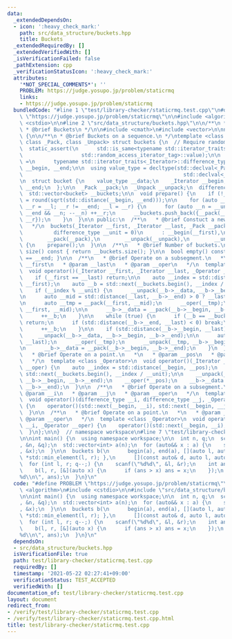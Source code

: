 ```yaml
---
data:
  _extendedDependsOn:
  - icon: ':heavy_check_mark:'
    path: src/data_structure/buckets.hpp
    title: Buckets
  _extendedRequiredBy: []
  _extendedVerifiedWith: []
  _isVerificationFailed: false
  _pathExtension: cpp
  _verificationStatusIcon: ':heavy_check_mark:'
  attributes:
    '*NOT_SPECIAL_COMMENTS*': ''
    PROBLEM: https://judge.yosupo.jp/problem/staticrmq
    links:
    - https://judge.yosupo.jp/problem/staticrmq
  bundledCode: "#line 1 \"test/library-checker/staticrmq.test.cpp\"\n#define PROBLEM\
    \ \"https://judge.yosupo.jp/problem/staticrmq\"\n\n#include <algorithm>\n#include\
    \ <cstdio>\n\n#line 2 \"src/data_structure/buckets.hpp\"\n\n/**\n * @file buckets.hpp\n\
    \ * @brief Buckets\n */\n\n#include <cmath>\n#include <vector>\n\nnamespace workspace\
    \ {\n\n/**\n * @brief Buckets on a sequence.\n */\ntemplate <class _Iterator,\
    \ class _Pack, class _Unpack> struct buckets {\n  // Require random access.\n\
    \  static_assert(\n      std::is_same<typename std::iterator_traits<_Iterator>::iterator_category,\n\
    \                   std::random_access_iterator_tag>::value);\n\n  using difference_type\
    \ =\n      typename std::iterator_traits<_Iterator>::difference_type;\n\n  _Iterator\
    \ __begin, __end;\n\n  using value_type = decltype(std::declval<_Pack>()(std::declval<_Iterator>(),\n\
    \                                                    std::declval<_Iterator>()));\n\
    \n  struct bucket {\n    value_type __data;\n    _Iterator __begin;\n    _Iterator\
    \ __end;\n  };\n\n  _Pack __pack;\n  _Unpack __unpack;\n  difference_type __unit;\n\
    \  std::vector<bucket> __buckets;\n\n  void prepare() {\n    if (!__unit) __unit\
    \ = round(sqrt(std::distance(__begin, __end)));\n\n    for (auto __l = __begin,\
    \ __r = __l; __r != __end; __l = __r) {\n      for (auto __n = __unit; __r !=\
    \ __end && __n; --__n) ++__r;\n      __buckets.push_back({__pack(__l, __r), __l,\
    \ __r});\n    }\n  }\n\n public:\n  /**\n   * @brief Constuct a new buckets object.\n\
    \   */\n  buckets(_Iterator __first, _Iterator __last, _Pack __pack, _Unpack __unpack,\n\
    \          difference_type __unit = 0)\n      : __begin(__first),\n        __end(__last),\n\
    \        __pack(__pack),\n        __unpack(__unpack),\n        __unit(__unit)\
    \ {\n    prepare();\n  }\n\n  /**\n   * @brief Number of buckets.\n   */\n  auto\
    \ size() const { return __buckets.size(); }\n\n  bool empty() const { return __begin\
    \ == __end; }\n\n  /**\n   * @brief Operate on a subsegment.\n   *\n   * @param\
    \ __first\n   * @param __last\n   * @param __oper\n   */\n  template <class _Operator>\n\
    \  void operator()(_Iterator __first, _Iterator __last, _Operator __oper) {\n\
    \    if (__first == __last) return;\n\n    auto __index = std::distance(__begin,\
    \ __first);\n    auto __b = std::next(__buckets.begin(), __index / __unit);\n\n\
    \    if (__index % __unit) {\n      __unpack(__b->__data, __b->__begin, __b->__end);\n\
    \n      auto __mid = std::distance(__last, __b->__end) > 0 ? __last : __b->__end;\n\
    \n      auto __tmp = __pack(__first, __mid);\n      __oper(__tmp);\n      __unpack(__tmp,\
    \ __first, __mid);\n\n      __b->__data = __pack(__b->__begin, __b->__end);\n\
    \      ++__b;\n    }\n\n    while (true) {\n      if (__b == __buckets.end())\
    \ return;\n      if (std::distance(__b->__end, __last) < 0) break;\n\n      __oper(__b->__data);\n\
    \      ++__b;\n    }\n\n    if (std::distance(__b->__begin, __last) > 0) {\n \
    \     __unpack(__b->__data, __b->__begin, __b->__end);\n\n      auto __tmp = __pack(__b->__begin,\
    \ __last);\n      __oper(__tmp);\n      __unpack(__tmp, __b->__begin, __last);\n\
    \n      __b->__data = __pack(__b->__begin, __b->__end);\n    }\n  }\n\n  /**\n\
    \   * @brief Operate on a point.\n   *\n   * @param __pos\n   * @param __oper\n\
    \   */\n  template <class _Operator>\n  void operator()(_Iterator __pos, _Operator\
    \ __oper) {\n    auto __index = std::distance(__begin, __pos);\n    auto __b =\
    \ std::next(__buckets.begin(), __index / __unit);\n\n    __unpack(__b->__data,\
    \ __b->__begin, __b->__end);\n    __oper(*__pos);\n    __b->__data = __pack(__b->__begin,\
    \ __b->__end);\n  }\n\n  /**\n   * @brief Operate on a subsegment.\n   *\n   *\
    \ @param __i\n   * @param __j\n   * @param __oper\n   */\n  template <class _Operator>\n\
    \  void operator()(difference_type __i, difference_type __j, _Operator __oper)\
    \ {\n    operator()(std::next(__begin, __i), std::next(__begin, __j), __oper);\n\
    \  }\n\n  /**\n   * @brief Operate on a point.\n   *\n   * @param __pos\n   *\
    \ @param __oper\n   */\n  template <class _Operator>\n  void operator()(difference_type\
    \ __i, _Operator __oper) {\n    operator()(std::next(__begin, __i), __oper);\n\
    \  }\n};\n\n}  // namespace workspace\n#line 7 \"test/library-checker/staticrmq.test.cpp\"\
    \n\nint main() {\n  using namespace workspace;\n\n  int n, q;\n  scanf(\"%d%d\"\
    , &n, &q);\n  std::vector<int> a(n);\n  for (auto&& x : a) {\n    scanf(\"%d\"\
    , &x);\n  }\n\n  buckets b(\n      begin(a), end(a), [](auto l, auto r) { return\
    \ *std::min_element(l, r); },\n      [](const auto& d, auto l, auto r) {});\n\n\
    \  for (int l, r; q--;) {\n    scanf(\"%d%d\", &l, &r);\n    int ans = __INT_MAX__;\n\
    \    b(l, r, [&](auto x) {\n      if (ans > x) ans = x;\n    });\n    printf(\"\
    %d\\n\", ans);\n  }\n}\n"
  code: "#define PROBLEM \"https://judge.yosupo.jp/problem/staticrmq\"\n\n#include\
    \ <algorithm>\n#include <cstdio>\n\n#include \"src/data_structure/buckets.hpp\"\
    \n\nint main() {\n  using namespace workspace;\n\n  int n, q;\n  scanf(\"%d%d\"\
    , &n, &q);\n  std::vector<int> a(n);\n  for (auto&& x : a) {\n    scanf(\"%d\"\
    , &x);\n  }\n\n  buckets b(\n      begin(a), end(a), [](auto l, auto r) { return\
    \ *std::min_element(l, r); },\n      [](const auto& d, auto l, auto r) {});\n\n\
    \  for (int l, r; q--;) {\n    scanf(\"%d%d\", &l, &r);\n    int ans = __INT_MAX__;\n\
    \    b(l, r, [&](auto x) {\n      if (ans > x) ans = x;\n    });\n    printf(\"\
    %d\\n\", ans);\n  }\n}\n"
  dependsOn:
  - src/data_structure/buckets.hpp
  isVerificationFile: true
  path: test/library-checker/staticrmq.test.cpp
  requiredBy: []
  timestamp: '2021-05-22 02:27:41+09:00'
  verificationStatus: TEST_ACCEPTED
  verifiedWith: []
documentation_of: test/library-checker/staticrmq.test.cpp
layout: document
redirect_from:
- /verify/test/library-checker/staticrmq.test.cpp
- /verify/test/library-checker/staticrmq.test.cpp.html
title: test/library-checker/staticrmq.test.cpp
---
```

